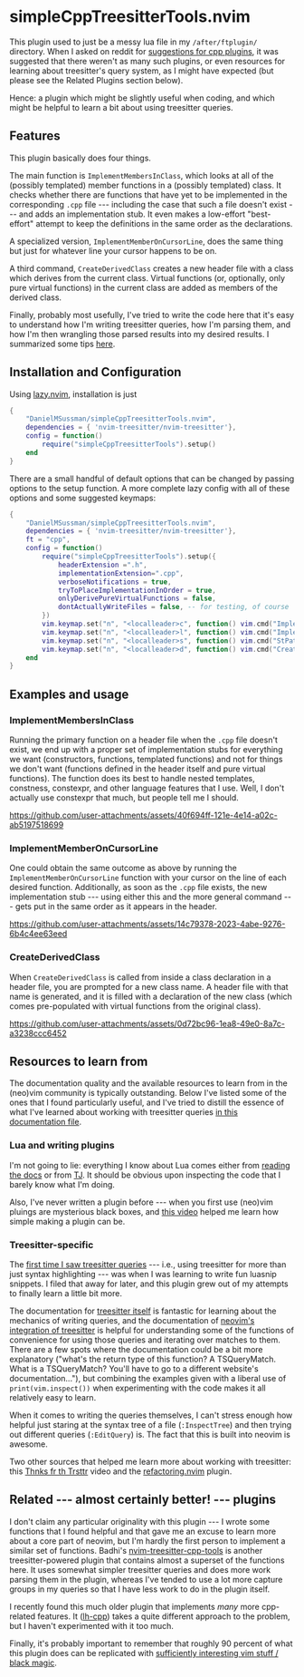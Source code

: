 # simpleCppTreesitterTools.nvim 

This plugin used to just be a messy lua file in my `/after/ftplugin/` directory. 
When I asked on reddit for [suggestions for cpp plugins](https://www.reddit.com/r/neovim/comments/1h53req/neovim_and_c_luasnip_treesitter_and_reinventing/), it was suggested that
there weren't as many such plugins, or even resources for learning about treesitter's
query system, as I might have expected (but please see the Related Plugins section below).


Hence: a plugin which might be slightly useful when coding, and which might be helpful
to learn a bit about using treesitter queries. 

## Features

This plugin basically does four things.

The main function is `ImplementMembersInClass`, which looks at all of the (possibly templated) member functions in a (possibly templated) class.
It checks whether there are functions that have yet to be implemented in the corresponding `.cpp` file --- including the case that such a file doesn't exist --- and adds an implementation stub.
It even makes a low-effort "best-effort" attempt to keep the definitions in the same order as the declarations.

A specialized version, `ImplementMemberOnCursorLine`, does the same thing but just for whatever line your cursor happens to be on.

A third command, `CreateDerivedClass` creates a new header file with a class which derives from the current class. Virtual functions (or, optionally, only pure virtual functions) in the current class are added as members of the derived class.

Finally, probably most usefully, I've tried to write the code here that it's easy to understand how I'm writing treesitter queries, how I'm parsing them, and how I'm then wrangling those parsed results into my desired results. I summarized some tips [here](/doc/queriesParsingAndProcessingMatches.md).



## Installation and Configuration

Using [lazy.nvim](https://github.com/folke/lazy.nvim), installation is just
```lua 
{
    "DanielMSussman/simpleCppTreesitterTools.nvim",
    dependencies = { 'nvim-treesitter/nvim-treesitter'},
    config = function()
        require("simpleCppTreesitterTools").setup()
    end
}
```

There are a small handful of default options that can be changed by passing options to the setup function. A more complete lazy config with all of these options and some suggested keymaps:
```lua
{
    "DanielMSussman/simpleCppTreesitterTools.nvim",
    dependencies = { 'nvim-treesitter/nvim-treesitter'},
    ft = "cpp",
    config = function()
        require("simpleCppTreesitterTools").setup({
            headerExtension =".h",
            implementationExtension=".cpp",
            verboseNotifications = true,
            tryToPlaceImplementationInOrder = true,
            onlyDerivePureVirtualFunctions = false,
            dontActuallyWriteFiles = false, -- for testing, of course
        })
        vim.keymap.set("n", "<localleader>c", function() vim.cmd("ImplementMembersInClass") end,{desc = 'implement [c]lass member declarations'})
        vim.keymap.set("n", "<localleader>l", function() vim.cmd("ImplementMemberOnCursorLine") end,{desc = 'implement member current [l]ine'})
        vim.keymap.set("n", "<localleader>s", function() vim.cmd("StPatrick") end,{desc = 'drive out the [s]nakes'})
        vim.keymap.set("n", "<localleader>d", function() vim.cmd("CreateDerivedClass") end,{desc = 'Create a class which [d]erives from the current one'})
    end
}
```

## Examples and usage

### ImplementMembersInClass

Running the primary function on a header file when the `.cpp` file doesn't exist, we end up with a proper set of implementation stubs for everything we want (constructors, functions, templated functions) and not for things we don't want (functions defined in the header itself and pure virtual functions).
The function does its best to handle nested templates, constness, constexpr, and other language features that I use. Well, I don't actually use constexpr that much, but people tell me I should.

https://github.com/user-attachments/assets/40f694ff-121e-4e14-a02c-ab5197518699



### ImplementMemberOnCursorLine

One could obtain the same outcome as above by running the `ImplementMemberOnCursorLine` function with your cursor on the line of each desired function.
Additionally, as soon as the `.cpp` file exists, the new implementation stub --- using either this and the more general command --- gets put in the same order as it appears in the header.

https://github.com/user-attachments/assets/14c79378-2023-4abe-9276-6b4c4ee63eed

### CreateDerivedClass

When `CreateDerivedClass` is called from inside a class declaration in a header file, you are prompted for a new class name. A header file with that name is generated, and it is filled with a declaration of the new class (which comes pre-populated with virtual functions from the original class).

https://github.com/user-attachments/assets/0d72bc96-1ea8-49e0-8a7c-a3238ccc6452

## Resources to learn from

The documentation quality and the available resources to learn from in the (neo)vim community is typically outstanding.
Below I've listed some of the ones that I found particularly useful, and I've tried to distill the essence of what I've learned about working with treesitter queries [in this documentation file](/doc/queriesParsingAndProcessingMatches.md).

### Lua and writing plugins

I'm not going to lie: everything I know about Lua comes either from [reading the docs](https://www.lua.org/manual/5.1/) or from [TJ](https://www.youtube.com/watch?v=CuWfgiwI73Q). It should be obvious upon inspecting the code that I barely know what I'm doing.

Also, I've never written a plugin before --- when you first use (neo)vim pluings are mysterious black boxes, and [this video](https://www.youtube.com/watch?v=n4Lp4cV8YR0) helped me learn how simple making a plugin can be.


### Treesitter-specific

The [first time I saw treesitter queries](https://www.youtube.com/watch?v=aNWx-ym7jjI) --- i.e., using treesitter for more than just syntax highlighting --- was when I was learning to write fun luasnip snippets. I filed that away for later, and this plugin grew out of my attempts to finally learn a little bit more.

The documentation for [treesitter itself](https://tree-sitter.github.io/tree-sitter/) is fantastic for learning about the mechanics of writing queries, and the documentation of [neovim's integration of treesitter](https://neovim.io/doc/user/treesitter.html) is helpful for understanding some of the functions of convenience for using those queries and iterating over matches to them.
There are a few spots where the documentation could be a bit more explanatory ("what's the return type of this function? A TSQueryMatch. What is a TSQueryMatch? You'll have to go to a different website's documentation..."), but combining the examples given with a liberal use of `print(vim.inspect())` when experimenting with the code makes it all relatively easy to learn.

When it comes to writing the queries themselves, I can't stress enough how helpful just staring at the syntax tree of a file (`:InspectTree`) and then trying out different queries (`:EditQuery`) is. The fact that this is built into neovim is awesome.

Two other sources that helped me learn more about working with treesitter: this [Thnks fr th Trsttr](https://m.youtube.com/watch?v=_m7amJZpQQ8) video and the [refactoring.nvim](https://github.com/ThePrimeagen/refactoring.nvim) plugin.


## Related --- almost certainly better! --- plugins

I don't claim any particular originality with this plugin --- I wrote some functions that I found helpful and that gave me an excuse to learn more about a core part of neovim, but I'm hardly the first person to implement a similar set of functions.
Badhi's [nvim-treesitter-cpp-tools](https://github.com/Badhi/nvim-treesitter-cpp-tools) is another treesitter-powered plugin that contains almost a superset of the functions here. It uses somewhat simpler treesitter queries and does more work parsing them in the plugin, whereas I've tended to use a lot more capture groups in my queries so that I have less work to do in the plugin itself.

I recently found this much older plugin that implements *many* more cpp-related features. It ([lh-cpp](https://github.com/LucHermitte/lh-cpp/)) takes a quite different approach to the problem, but I haven't experimented with it too much.

Finally, it's probably important to remember that roughly 90 percent of what this plugin does can be replicated with [sufficiently interesting vim stuff / black magic](https://vi.stackexchange.com/questions/44964/any-c-c-definition-generators-for-vim). 
